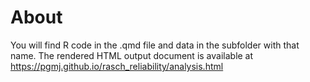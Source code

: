 # About

You will find R code in the .qmd file and data in the subfolder with that name. The rendered HTML output document is available at <https://pgmj.github.io/rasch_reliability/analysis.html>
